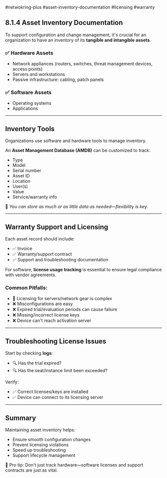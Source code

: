 #netwokring-plus #asset-inventory-documentation #licensing #warranty
## 8.1.4 Asset Inventory Documentation

To support configuration and change management, it's crucial for an organization to have an inventory of its **tangible and intangible assets**.

### ✅ Hardware Assets
- Network appliances (routers, switches, threat management devices, access points)
- Servers and workstations
- Passive infrastructure: cabling, patch panels

### ✅ Software Assets
- Operating systems
- Applications

---

## Inventory Tools

Organizations use software and hardware tools to manage inventory.

An **Asset Management Database (AMDB)** can be customized to track:
- Type
- Model
- Serial number
- Asset ID
- Location
- User(s)
- Value
- Service/warranty info

🧱 *You can store as much or as little data as needed—flexibility is key.*

---

## Warranty Support and Licensing

Each asset record should include:
- ✅ Invoice
- ✅ Warranty/support contract
- ✅ Support and troubleshooting documentation

For software, **license usage tracking** is essential to ensure legal compliance with vendor agreements.

### Common Pitfalls:
- 🧱 Licensing for servers/network gear is complex
- ❌ Misconfigurations are easy
- ❌ Expired trial/evaluation periods can cause failure
- ❌ Missing/incorrect license keys
- ❌ Device can't reach activation server

---

## Troubleshooting License Issues

Start by checking **logs**:
- 🔍 Has the trial expired?
- 🔍 Has the seat/instance limit been exceeded?

Verify:
- ✅ Correct licenses/keys are installed
- ✅ Device can connect to its licensing server

---

## Summary

Maintaining asset inventory helps:
- Ensure smooth configuration changes
- Prevent licensing violations
- Speed up troubleshooting
- Support lifecycle management

🧠 Pro tip: Don't just track hardware—software licenses and support contracts are just as vital.

